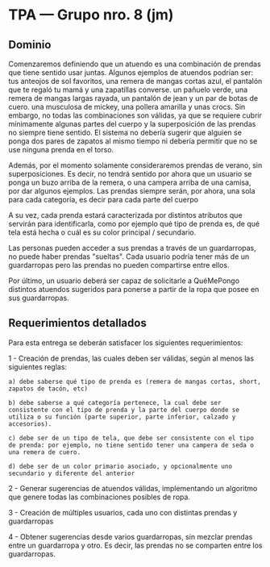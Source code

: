 # TPA — Grupo nro. 8 (jm)
## Dominio

Comenzaremos definiendo que un atuendo es una combinación de prendas que tiene sentido usar juntas. Algunos ejemplos de atuendos podrían ser:
tus anteojos de sol favoritos, una remera de mangas cortas azul, el pantalón que te regaló tu mamá y una zapatillas converse.
un pañuelo verde, una remera de mangas largas rayada, un pantalón de jean y un par de botas de cuero.
una musculosa de mickey, una pollera amarilla y unas crocs.
Sin embargo, no todas las combinaciones son válidas, ya que se requiere cubrir mínimamente algunas partes del cuerpo y la superposición de las prendas no siempre tiene sentido. El sistema no debería sugerir que alguien se ponga dos pares de zapatos al mismo tiempo ni debería permitir que no se use ninguna prenda en el torso.

Además, por el momento solamente consideraremos prendas de verano, sin superposiciones. Es decir, no tendrá sentido por ahora que un usuario se ponga un buzo arriba de la remera, o una campera arriba de una camisa, por dar algunos ejemplos. Las prendas siempre serán, por ahora, una sola para cada categoría, es decir para cada parte del cuerpo

A su vez, cada prenda estará caracterizada por distintos atributos que servirán para identificarla, como por ejemplo qué tipo de prenda es, de qué tela está hecha o cuál es su color principal / secundario.

Las personas pueden acceder a sus prendas a través de un guardarropas, no puede haber prendas "sueltas". Cada usuario podría tener más de un guardarropas pero las prendas no pueden compartirse entre ellos.

Por último, un usuario deberá ser capaz de solicitarle a QuéMePongo distintos atuendos sugeridos para ponerse a partir de la ropa que posee en sus guardarropas.

## Requerimientos detallados

Para esta entrega se deberán satisfacer los siguientes requerimientos: 

1 - Creación de prendas, las cuales deben ser válidas, según al menos las siguientes reglas:

    a) debe saberse qué tipo de prenda es (remera de mangas cortas, short, zapatos de tacón, etc)
    
    b) debe saberse a qué categoría pertenece, la cual debe ser consistente con el tipo de prenda y la parte del cuerpo donde se utiliza o su función (parte superior, parte inferior, calzado y accesorios).
    
    c) debe ser de un tipo de tela, que debe ser consistente con el tipo de prenda: por ejemplo, no tiene sentido tener una campera de seda o una remera de cuero. 
    
    d) debe ser de un color primario asociado, y opcionalmente uno secundario y diferente del anterior
    
2 - Generar sugerencias de atuendos válidas, implementando un algoritmo que genere todas las combinaciones posibles de ropa. 

3 - Creación de múltiples usuarios, cada uno con distintas prendas y guardarropas

4 - Obtener sugerencias desde varios guardarropas, sin mezclar prendas entre un guardarropa y otro. Es decir, las prendas no se comparten entre los guardarropas.
